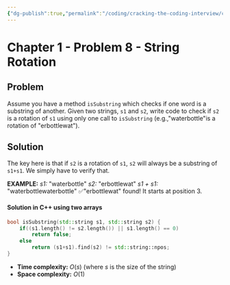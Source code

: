 ```yaml
---
{"dg-publish":true,"permalink":"/coding/cracking-the-coding-interview/chapter-1/problem-9-string-rotation/"}
---
```


# Chapter 1 - Problem 8 - String Rotation
## Problem
Assume you have a method `isSubstring` which checks if one word is a substring of another. Given two strings, `s1` and `s2`, write code to check if `s2` is a rotation of `s1` using only one call to `isSubstring` (e.g.,"waterbottle"is a rotation of "erbottlewat").

## Solution
The key here is that if `s2` is a rotation of `s1`, `s2` will always be a substring of `s1+s1`. We simply have to verify that.

**EXAMPLE:**
_s1:_ "waterbottle"
_s2:_ "erbottlewat"
_s1 + s1:_ "waterbottlewaterbottle"
✅"erbottlewat" found! It starts at position 3.
#### Solution in C++ using two arrays
```cpp
bool isSubstring(std::string s1, std::string s2) {
    if((s1.length() != s2.length()) || s1.length() == 0)
        return false;
    else
        return (s1+s1).find(s2) != std::string::npos;
}
```
- **Time complexity:** $O(s)$ (where _s_ is the size of the string)
- **Space complexity:** $O(1)$ 